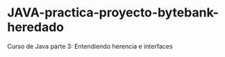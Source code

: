 # JAVA-practica-proyecto-bytebank-heredado
 Curso de Java parte 3: Entendiendo herencia e interfaces
